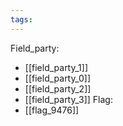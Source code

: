 ```yaml
---
tags:
---
```

Field_party:
- [[field_party_1]]
- [[field_party_0]]
- [[field_party_2]]
- [[field_party_3]]
Flag:
- [[flag_9476]]
